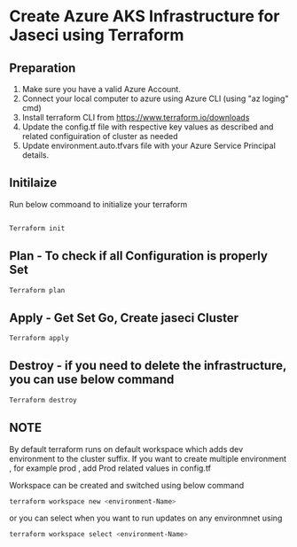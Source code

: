 
# Create Azure AKS Infrastructure for Jaseci using Terraform #

## Preparation #

1) Make sure you have a valid Azure Account.
2) Connect your local computer to azure using Azure CLI (using "az loging" cmd)
3) Install terraform CLI from https://www.terraform.io/downloads
4) Update the config.tf file with respective key values as described and related configuiration of cluster as needed
5) Update environment.auto.tfvars file with your Azure Service Principal details.

## Initilaize ##

Run below commoand to initialize your terraform

```bash

Terraform init

```

## Plan - To check if all Configuration is properly Set ##

```bash
Terraform plan
```
## Apply - Get Set Go, Create jaseci Cluster  ##

```bash
Terraform apply
```

## Destroy - if you need to delete the infrastructure, you can use below command  ##

```bash
Terraform destroy
```

## NOTE  ##

By default terraform runs on default workspace which adds dev environment to the cluster suffix. If you want to create multiple environment , for example prod , add Prod related values in config.tf

Workspace can be created and switched using below command

```bash
terraform workspace new <environment-Name>
```

or you can select when you want to run updates on any environmnet using 

```bash
terraform workspace select <environment-Name>
```
